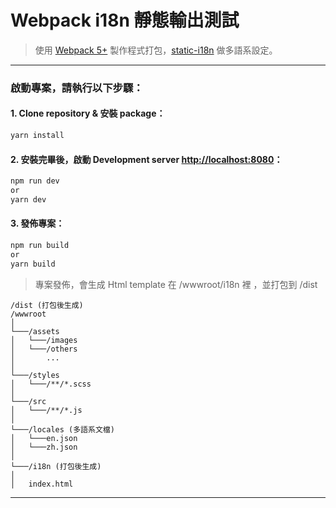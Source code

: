 # Webpack i18n 靜態輸出測試

> 使用 [Webpack 5+](https://webpack.js.org/) 製作程式打包，[static-i18n](https://github.com/claudetech/node-static-i18n) 做多語系設定。

---

### 啟動專案，請執行以下步驟：

#### 1. Clone repository & 安裝 package：

```bash
yarn install
```

#### 2. 安裝完畢後，啟動 Development server [http://localhost:8080](http://localhost:8080)：

```bash
npm run dev
or
yarn dev
```

#### 3. 發佈專案：

```bash
npm run build
or
yarn build
```

> 專案發佈，會生成 Html template 在 /wwwroot/i18n 裡 ，並打包到 /dist

```
/dist (打包後生成)
/wwwroot
│
└───/assets
│   └───/images
│   └───/others
│       ...
│
└───/styles
│   └───/**/*.scss
│
└───/src
│   └───/**/*.js
│
└───/locales (多語系文檔)
│   └───en.json
│   └───zh.json
│
└───/i18n (打包後生成)
│
│   index.html

```

---
